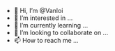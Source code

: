 - 👋 Hi, I’m @Vanloi
- 👀 I’m interested in ...
- 🌱 I’m currently learning ...
- 💞️ I’m looking to collaborate on ...
- 📫 How to reach me ...

<!---
Vanloicc/Vanloicc is a ✨ special ✨ repository because its `README.md` (this file) appears on your GitHub profile.
You can click the Preview link to take a look at your changes.
--->
